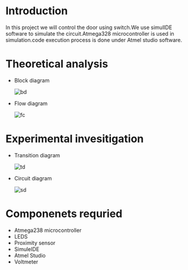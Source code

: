 # Introduction
  In this project we will control the door using switch.We use simulIDE software to simulate the circuit.Atmega328 microcontroller is used in simulation.code execution process is done under Atmel studio software.
 
# Theoretical analysis

   * Block diagram
    
    
   
     ![bd](https://user-images.githubusercontent.com/102905328/164471799-cf5d6d06-28be-4719-975e-8d5d036c9abe.jpeg)
   
   * Flow diagram
     
     
     ![fc](https://user-images.githubusercontent.com/102905328/164472240-b54af6f6-ab4e-4852-97a3-53237aa157b6.jpeg)
     
     
# Experimental invesitigation
 
  * Transition diagram
  
     ![td](https://user-images.githubusercontent.com/102905328/164472971-59899d75-3a42-4add-9b41-892854283021.jpeg)


   * Circuit diagram
     
      ![sd](https://user-images.githubusercontent.com/102905328/164473479-a5707b3f-8881-44ca-bd2a-49977f4aad98.jpeg)

# Componenets requried
   
   * Atmega238 microcontroller
   * LEDS
   * Proximity sensor
   * SimuleIDE 
   * Atmel Studio
   * Voltmeter
     
       
